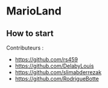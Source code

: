 # MarioLand

## How to start

Contributeurs :

- <https://github.com/rs459>
- <https://github.com/DelabyLouis>
- <https://github.com/slimabderrezak>
- <https://github.com/RodrigueBotte>
